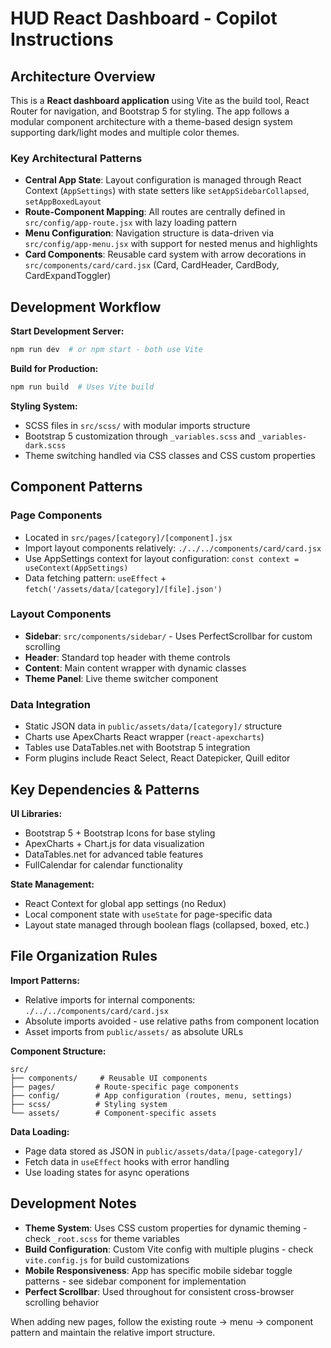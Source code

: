 # HUD React Dashboard - Copilot Instructions

## Architecture Overview

This is a **React dashboard application** using Vite as the build tool, React Router for navigation, and Bootstrap 5 for styling. The app follows a modular component architecture with a theme-based design system supporting dark/light modes and multiple color themes.

### Key Architectural Patterns

- **Central App State**: Layout configuration is managed through React Context (`AppSettings`) with state setters like `setAppSidebarCollapsed`, `setAppBoxedLayout`
- **Route-Component Mapping**: All routes are centrally defined in `src/config/app-route.jsx` with lazy loading pattern
- **Menu Configuration**: Navigation structure is data-driven via `src/config/app-menu.jsx` with support for nested menus and highlights
- **Card Components**: Reusable card system with arrow decorations in `src/components/card/card.jsx` (Card, CardHeader, CardBody, CardExpandToggler)

## Development Workflow

**Start Development Server:**

```bash
npm run dev  # or npm start - both use Vite
```

**Build for Production:**

```bash
npm run build  # Uses Vite build
```

**Styling System:**

- SCSS files in `src/scss/` with modular imports structure
- Bootstrap 5 customization through `_variables.scss` and `_variables-dark.scss`
- Theme switching handled via CSS classes and CSS custom properties

## Component Patterns

### Page Components

- Located in `src/pages/[category]/[component].jsx`
- Import layout components relatively: `./../../components/card/card.jsx`
- Use AppSettings context for layout configuration: `const context = useContext(AppSettings)`
- Data fetching pattern: `useEffect` + `fetch('/assets/data/[category]/[file].json')`

### Layout Components

- **Sidebar**: `src/components/sidebar/` - Uses PerfectScrollbar for custom scrolling
- **Header**: Standard top header with theme controls
- **Content**: Main content wrapper with dynamic classes
- **Theme Panel**: Live theme switcher component

### Data Integration

- Static JSON data in `public/assets/data/[category]/` structure
- Charts use ApexCharts React wrapper (`react-apexcharts`)
- Tables use DataTables.net with Bootstrap 5 integration
- Form plugins include React Select, React Datepicker, Quill editor

## Key Dependencies & Patterns

**UI Libraries:**

- Bootstrap 5 + Bootstrap Icons for base styling
- ApexCharts + Chart.js for data visualization
- DataTables.net for advanced table features
- FullCalendar for calendar functionality

**State Management:**

- React Context for global app settings (no Redux)
- Local component state with `useState` for page-specific data
- Layout state managed through boolean flags (collapsed, boxed, etc.)

## File Organization Rules

**Import Patterns:**

- Relative imports for internal components: `./../../components/card/card.jsx`
- Absolute imports avoided - use relative paths from component location
- Asset imports from `public/assets/` as absolute URLs

**Component Structure:**

```
src/
├── components/     # Reusable UI components
├── pages/         # Route-specific page components
├── config/        # App configuration (routes, menu, settings)
├── scss/          # Styling system
└── assets/        # Component-specific assets
```

**Data Loading:**

- Page data stored as JSON in `public/assets/data/[page-category]/`
- Fetch data in `useEffect` hooks with error handling
- Use loading states for async operations

## Development Notes

- **Theme System**: Uses CSS custom properties for dynamic theming - check `_root.scss` for theme variables
- **Build Configuration**: Custom Vite config with multiple plugins - check `vite.config.js` for build customizations
- **Mobile Responsiveness**: App has specific mobile sidebar toggle patterns - see sidebar component for implementation
- **Perfect Scrollbar**: Used throughout for consistent cross-browser scrolling behavior

When adding new pages, follow the existing route → menu → component pattern and maintain the relative import structure.
